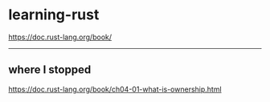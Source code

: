 # learning-rust

https://doc.rust-lang.org/book/


-------------------

## where I stopped

https://doc.rust-lang.org/book/ch04-01-what-is-ownership.html

